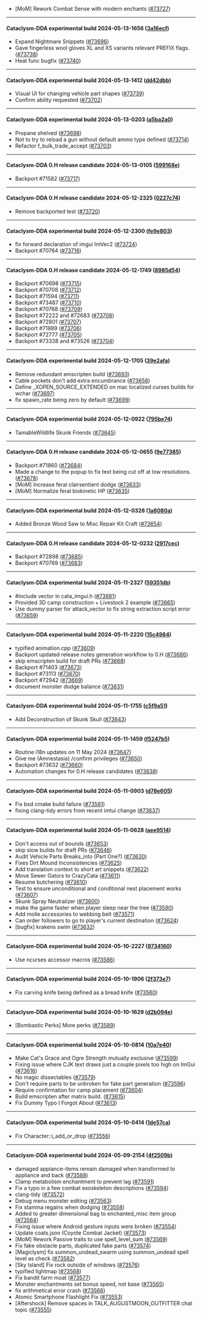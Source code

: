 * [MoM] Rework Combat Sense with modern enchants ([#73727](https://github.com/CleverRaven/Cataclysm-DDA/pull/73727))

---

#### Cataclysm-DDA experimental build 2024-05-13-1656 ([3a16ecf](https://github.com/CleverRaven/Cataclysm-DDA/releases/tag/cdda-experimental-2024-05-13-1656))

* Expand Nightmare Snippets ([#73696](https://github.com/CleverRaven/Cataclysm-DDA/pull/73696))
* Gave fingerless wool gloves XL and XS variants relevant PREFIX flags. ([#73738](https://github.com/CleverRaven/Cataclysm-DDA/pull/73738))
* Heat func bugfix ([#73740](https://github.com/CleverRaven/Cataclysm-DDA/pull/73740))

---

#### Cataclysm-DDA experimental build 2024-05-13-1412 ([dd42dbb](https://github.com/CleverRaven/Cataclysm-DDA/releases/tag/cdda-experimental-2024-05-13-1412))

* Visual UI for changing vehicle part shapes ([#73739](https://github.com/CleverRaven/Cataclysm-DDA/pull/73739))
* Confirm ability requested ([#73702](https://github.com/CleverRaven/Cataclysm-DDA/pull/73702))

---

#### Cataclysm-DDA experimental build 2024-05-13-0203 ([a5ba2a0](https://github.com/CleverRaven/Cataclysm-DDA/releases/tag/cdda-experimental-2024-05-13-0203))

* Propane shelved ([#73698](https://github.com/CleverRaven/Cataclysm-DDA/pull/73698))
* Not to try to reload a gun without default ammo type defined ([#73714](https://github.com/CleverRaven/Cataclysm-DDA/pull/73714))
* Refactor f_bulk_trade_accept ([#73703](https://github.com/CleverRaven/Cataclysm-DDA/pull/73703))

---

#### Cataclysm-DDA 0.H release candidate 2024-05-13-0105 ([599168e](https://github.com/CleverRaven/Cataclysm-DDA/releases/tag/cdda-0.H-2024-05-13-0105))

* Backport #71582 ([#73717](https://github.com/CleverRaven/Cataclysm-DDA/pull/73717))

---

#### Cataclysm-DDA 0.H release candidate 2024-05-12-2325 ([0227c74](https://github.com/CleverRaven/Cataclysm-DDA/releases/tag/cdda-0.H-2024-05-12-2325))

* Remove backported test ([#73720](https://github.com/CleverRaven/Cataclysm-DDA/pull/73720))

---

#### Cataclysm-DDA experimental build 2024-05-12-2300 ([fe9e803](https://github.com/CleverRaven/Cataclysm-DDA/releases/tag/cdda-experimental-2024-05-12-2300))

* fix forward declaration of imgui ImVec2 ([#73724](https://github.com/CleverRaven/Cataclysm-DDA/pull/73724))
* Backport #70764 ([#73716](https://github.com/CleverRaven/Cataclysm-DDA/pull/73716))

---

#### Cataclysm-DDA 0.H release candidate 2024-05-12-1749 ([8985d54](https://github.com/CleverRaven/Cataclysm-DDA/releases/tag/cdda-0.H-2024-05-12-1749))

* Backport #70698 ([#73715](https://github.com/CleverRaven/Cataclysm-DDA/pull/73715))
* Backport #70708 ([#73712](https://github.com/CleverRaven/Cataclysm-DDA/pull/73712))
* Backport #71594 ([#73711](https://github.com/CleverRaven/Cataclysm-DDA/pull/73711))
* Backport #73487 ([#73710](https://github.com/CleverRaven/Cataclysm-DDA/pull/73710))
* Backport #70768 ([#73709](https://github.com/CleverRaven/Cataclysm-DDA/pull/73709))
* Backport #72222 and #72683 ([#73708](https://github.com/CleverRaven/Cataclysm-DDA/pull/73708))
* Backport #72801 ([#73707](https://github.com/CleverRaven/Cataclysm-DDA/pull/73707))
* Backport #71889 ([#73706](https://github.com/CleverRaven/Cataclysm-DDA/pull/73706))
* Backport #72777 ([#73705](https://github.com/CleverRaven/Cataclysm-DDA/pull/73705))
* Backport #73338 and #73526 ([#73704](https://github.com/CleverRaven/Cataclysm-DDA/pull/73704))

---

#### Cataclysm-DDA experimental build 2024-05-12-1705 ([39e2afa](https://github.com/CleverRaven/Cataclysm-DDA/releases/tag/cdda-experimental-2024-05-12-1705))

* Remove redundant emscripten build ([#73693](https://github.com/CleverRaven/Cataclysm-DDA/pull/73693))
* Cable pockets don't add extra encumbrance ([#73656](https://github.com/CleverRaven/Cataclysm-DDA/pull/73656))
* Define _XOPEN_SOURCE_EXTENDED on mac localized curses builds for wchar ([#73697](https://github.com/CleverRaven/Cataclysm-DDA/pull/73697))
* fix spawn_rate being zero by default ([#73699](https://github.com/CleverRaven/Cataclysm-DDA/pull/73699))

---

#### Cataclysm-DDA experimental build 2024-05-12-0922 ([795be74](https://github.com/CleverRaven/Cataclysm-DDA/releases/tag/cdda-experimental-2024-05-12-0922))

* TamableWildlife Skunk Friends ([#73645](https://github.com/CleverRaven/Cataclysm-DDA/pull/73645))

---

#### Cataclysm-DDA 0.H release candidate 2024-05-12-0655 ([9e77385](https://github.com/CleverRaven/Cataclysm-DDA/releases/tag/cdda-0.H-2024-05-12-0655))

* Backport #71860 ([#73684](https://github.com/CleverRaven/Cataclysm-DDA/pull/73684))
* Made a change to the popup to fix text being cut off at low resolutions. ([#73678](https://github.com/CleverRaven/Cataclysm-DDA/pull/73678))
* [MoM] Increase feral clairsentient dodge ([#73633](https://github.com/CleverRaven/Cataclysm-DDA/pull/73633))
* [MoM] Normalize feral biokinetic HP ([#73635](https://github.com/CleverRaven/Cataclysm-DDA/pull/73635))

---

#### Cataclysm-DDA experimental build 2024-05-12-0328 ([1a8080a](https://github.com/CleverRaven/Cataclysm-DDA/releases/tag/cdda-experimental-2024-05-12-0328))

* Added Bronze Wood Saw to Misc Repair Kit Craft ([#73654](https://github.com/CleverRaven/Cataclysm-DDA/pull/73654))

---

#### Cataclysm-DDA 0.H release candidate 2024-05-12-0232 ([2917cec](https://github.com/CleverRaven/Cataclysm-DDA/releases/tag/cdda-0.H-2024-05-12-0232))

* Backport #72898 ([#73685](https://github.com/CleverRaven/Cataclysm-DDA/pull/73685))
* Backport #70769 ([#73683](https://github.com/CleverRaven/Cataclysm-DDA/pull/73683))

---

#### Cataclysm-DDA experimental build 2024-05-11-2327 ([59351db](https://github.com/CleverRaven/Cataclysm-DDA/releases/tag/cdda-experimental-2024-05-11-2327))

* #include vector in cata_imgui.h ([#73681](https://github.com/CleverRaven/Cataclysm-DDA/pull/73681))
* Provided 3D camp construction + Livestock 2 example ([#73665](https://github.com/CleverRaven/Cataclysm-DDA/pull/73665))
* Use dummy parser for attack_vector to fix string extraction script error ([#73659](https://github.com/CleverRaven/Cataclysm-DDA/pull/73659))

---

#### Cataclysm-DDA experimental build 2024-05-11-2220 ([15c4984](https://github.com/CleverRaven/Cataclysm-DDA/releases/tag/cdda-experimental-2024-05-11-2220))

* typified animation.cpp ([#73609](https://github.com/CleverRaven/Cataclysm-DDA/pull/73609))
* Backport updated release notes generation workflow to 0.H ([#73686](https://github.com/CleverRaven/Cataclysm-DDA/pull/73686))
* skip emscripten build for draft PRs ([#73668](https://github.com/CleverRaven/Cataclysm-DDA/pull/73668))
* Backport #71403 ([#73673](https://github.com/CleverRaven/Cataclysm-DDA/pull/73673))
* Backport #73113 ([#73670](https://github.com/CleverRaven/Cataclysm-DDA/pull/73670))
* Backport #72942 ([#73669](https://github.com/CleverRaven/Cataclysm-DDA/pull/73669))
* document monster dodge balance ([#73631](https://github.com/CleverRaven/Cataclysm-DDA/pull/73631))

---

#### Cataclysm-DDA experimental build 2024-05-11-1755 ([c5f9a51](https://github.com/CleverRaven/Cataclysm-DDA/releases/tag/cdda-experimental-2024-05-11-1755))

* Add Deconstruction of Skunk Skull ([#73643](https://github.com/CleverRaven/Cataclysm-DDA/pull/73643))

---

#### Cataclysm-DDA experimental build 2024-05-11-1459 ([f5247b5](https://github.com/CleverRaven/Cataclysm-DDA/releases/tag/cdda-experimental-2024-05-11-1459))

* Routine i18n updates on 11 May 2024 ([#73647](https://github.com/CleverRaven/Cataclysm-DDA/pull/73647))
* Give me (Amnestasia) /confirm privileges ([#73650](https://github.com/CleverRaven/Cataclysm-DDA/pull/73650))
* Backport #73632 ([#73660](https://github.com/CleverRaven/Cataclysm-DDA/pull/73660))
* Automation changes for 0.H release candidates ([#73638](https://github.com/CleverRaven/Cataclysm-DDA/pull/73638))

---

#### Cataclysm-DDA experimental build 2024-05-11-0903 ([d78e605](https://github.com/CleverRaven/Cataclysm-DDA/releases/tag/cdda-experimental-2024-05-11-0903))

* Fix bsd cmake build failure ([#73561](https://github.com/CleverRaven/Cataclysm-DDA/pull/73561))
* fixing clang-tidy errors from recent imtui change ([#73637](https://github.com/CleverRaven/Cataclysm-DDA/pull/73637))

---

#### Cataclysm-DDA experimental build 2024-05-11-0628 ([aee9514](https://github.com/CleverRaven/Cataclysm-DDA/releases/tag/cdda-experimental-2024-05-11-0628))

* Don't access out of bounds ([#73653](https://github.com/CleverRaven/Cataclysm-DDA/pull/73653))
* skip slow builds for draft PRs ([#73646](https://github.com/CleverRaven/Cataclysm-DDA/pull/73646))
* Audit Vehicle Parts Breaks_into (Part One?) ([#73630](https://github.com/CleverRaven/Cataclysm-DDA/pull/73630))
* Fixes Dirt Mound Inconsistencies ([#73625](https://github.com/CleverRaven/Cataclysm-DDA/pull/73625))
* Add translation context to short art snippets ([#73622](https://github.com/CleverRaven/Cataclysm-DDA/pull/73622))
* Move Sewer Gators to CrazyCata ([#73611](https://github.com/CleverRaven/Cataclysm-DDA/pull/73611))
* Resume butchering ([#73610](https://github.com/CleverRaven/Cataclysm-DDA/pull/73610))
* Test to ensure unconditional and conditional nest placement works ([#73607](https://github.com/CleverRaven/Cataclysm-DDA/pull/73607))
* Skunk Spray Neutralizer ([#73600](https://github.com/CleverRaven/Cataclysm-DDA/pull/73600))
* make the game faster when player sleep near the tree ([#73590](https://github.com/CleverRaven/Cataclysm-DDA/pull/73590))
* Add molle accessories to webbing belt ([#73571](https://github.com/CleverRaven/Cataclysm-DDA/pull/73571))
* Can order followers to go to player's current destination ([#73624](https://github.com/CleverRaven/Cataclysm-DDA/pull/73624))
* [bugfix] krakens swim ([#73632](https://github.com/CleverRaven/Cataclysm-DDA/pull/73632))

---

#### Cataclysm-DDA experimental build 2024-05-10-2227 ([9734160](https://github.com/CleverRaven/Cataclysm-DDA/releases/tag/cdda-experimental-2024-05-10-2227))

* Use ncurses accessor macros ([#73586](https://github.com/CleverRaven/Cataclysm-DDA/pull/73586))

---

#### Cataclysm-DDA experimental build 2024-05-10-1906 ([2f373e7](https://github.com/CleverRaven/Cataclysm-DDA/releases/tag/cdda-experimental-2024-05-10-1906))

* Fix carving knife being defined as a bread knife ([#73560](https://github.com/CleverRaven/Cataclysm-DDA/pull/73560))

---

#### Cataclysm-DDA experimental build 2024-05-10-1629 ([d2b094e](https://github.com/CleverRaven/Cataclysm-DDA/releases/tag/cdda-experimental-2024-05-10-1629))

* [Bombastic Perks] More perks ([#73589](https://github.com/CleverRaven/Cataclysm-DDA/pull/73589))

---

#### Cataclysm-DDA experimental build 2024-05-10-0814 ([10a7e40](https://github.com/CleverRaven/Cataclysm-DDA/releases/tag/cdda-experimental-2024-05-10-0814))

* Make Cat's Grace and Ogre Strength mutually exclusive ([#73599](https://github.com/CleverRaven/Cataclysm-DDA/pull/73599))
* Fixing issue where CJK text draws just a couple pixels too high on ImGui ([#73616](https://github.com/CleverRaven/Cataclysm-DDA/pull/73616))
* No magic dissectables ([#73579](https://github.com/CleverRaven/Cataclysm-DDA/pull/73579))
* Don't require parts to be unbroken for fake part generation ([#73596](https://github.com/CleverRaven/Cataclysm-DDA/pull/73596))
* Require confirmation for camp placement ([#73604](https://github.com/CleverRaven/Cataclysm-DDA/pull/73604))
* Build emscripten after matrix build. ([#73615](https://github.com/CleverRaven/Cataclysm-DDA/pull/73615))
* Fix Dummy Typo I Forgot About ([#73613](https://github.com/CleverRaven/Cataclysm-DDA/pull/73613))

---

#### Cataclysm-DDA experimental build 2024-05-10-0414 ([1de57ca](https://github.com/CleverRaven/Cataclysm-DDA/releases/tag/cdda-experimental-2024-05-10-0414))

* Fix Character::i_add_or_drop ([#73556](https://github.com/CleverRaven/Cataclysm-DDA/pull/73556))

---

#### Cataclysm-DDA experimental build 2024-05-09-2154 ([4f2509b](https://github.com/CleverRaven/Cataclysm-DDA/releases/tag/cdda-experimental-2024-05-09-2154))

* damaged appiance-items remain damaged when transformed to appliance and back ([#73588](https://github.com/CleverRaven/Cataclysm-DDA/pull/73588))
* Clamp metabolism enchantment to prevent lag ([#73591](https://github.com/CleverRaven/Cataclysm-DDA/pull/73591))
* Fix a typo in a few combat exoskeleton descriptions ([#73594](https://github.com/CleverRaven/Cataclysm-DDA/pull/73594))
* clang-tidy ([#73572](https://github.com/CleverRaven/Cataclysm-DDA/pull/73572))
* Debug menu monster editing ([#73563](https://github.com/CleverRaven/Cataclysm-DDA/pull/73563))
* Fix stamina regains when dodging ([#73558](https://github.com/CleverRaven/Cataclysm-DDA/pull/73558))
* Added to greater dimensional bag to enchanted_misc item group ([#73564](https://github.com/CleverRaven/Cataclysm-DDA/pull/73564))
* Fixing issue where Android gesture inputs were broken ([#73554](https://github.com/CleverRaven/Cataclysm-DDA/pull/73554))
* Update coats.json (Coyote Combat Jacket) ([#73573](https://github.com/CleverRaven/Cataclysm-DDA/pull/73573))
* [MoM] Rework Passive traits to use spell_level_sum ([#73569](https://github.com/CleverRaven/Cataclysm-DDA/pull/73569))
* Fix fake obstacle parts, duplicated fake parts ([#73574](https://github.com/CleverRaven/Cataclysm-DDA/pull/73574))
* [Magiclysm] fix summon_undead_swarm using summon_undead spell level as check ([#73582](https://github.com/CleverRaven/Cataclysm-DDA/pull/73582))
* [Sky Island] Fix rock outside of windows ([#73576](https://github.com/CleverRaven/Cataclysm-DDA/pull/73576))
* typified lightmap ([#73568](https://github.com/CleverRaven/Cataclysm-DDA/pull/73568))
* Fix bandit farm moat ([#73577](https://github.com/CleverRaven/Cataclysm-DDA/pull/73577))
* Monster enchantments set bonus speed, not base ([#73565](https://github.com/CleverRaven/Cataclysm-DDA/pull/73565))
* fix arithmetical error crash ([#73566](https://github.com/CleverRaven/Cataclysm-DDA/pull/73566))
* Atomic Smartphone Flashlight Fix ([#73553](https://github.com/CleverRaven/Cataclysm-DDA/pull/73553))
* [Aftershock] Remove spaces in TALK_AUGUSTMOON_OUTFITTER chat topic ([#73555](https://github.com/CleverRaven/Cataclysm-DDA/pull/73555))
